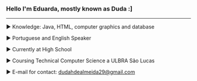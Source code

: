 ### Hello I'm Eduarda, mostly known as Duda :]
---


► Knowledge: Java, HTML, computer graphics and database

► Portuguese and English Speaker

► Currently at High School

► Coursing Technical Computer Science a ULBRA São Lucas

► E-mail for contact: dudahdealmeida29@gmail.com


